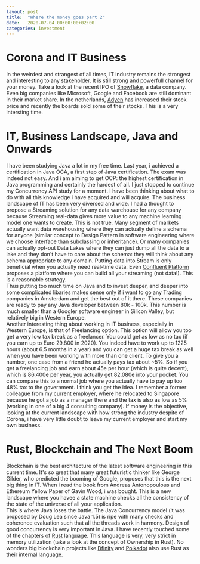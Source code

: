 ```yaml
---
layout: post
title:  "Where the money goes part 2"
date:   2020-07-04 00:00:00+02:00
categories: investment
---
```



# Corona and IT Business
In the weirdest and strangest of all times, IT industry remains the strongest and interesting to any stakeholder. It is still strong and powerfull channel for your money. Take a look at the recent IPO of [Snowflake](https://www.snowflake.com/), a data company. Even big companies like Microsoft, Google and Facebook are still dominant in their market share. In the netherlands, [Adyen](https://www.adyen.com) has increased their stock price and recently the boards sold some of their stocks. This is a very intersting time.
# IT, Business Landscape, Java and Onwards
I have been studying Java a lot in my free time. Last year, i achieved a certification in Java OCA, a first step of Java certification. The exam was indeed not easy. And i am aiming to get OCP: the highest certification in Java programming and certainly the hardest of all. I just stopped to continue my Concurrency API study for a moment. I have been thinking about what to do with all this knowledge i have acquired and will acquire. The business landscape of IT has been very diversed and wide. I had a thought to propose a Streaming solution for any data warehouse for any company because Streaming real-data gives more value to any machine learning model one wants to create. This is not true. Many segment of markets actually want data warehousing where they can actually define a schema for anyone (similar concept to Design Pattern in software engineering where we choose interface than subclassing or inheritance). Or many companies can actually opt-out Data Lakes where they can just dump all the data to a lake and they don't have to care about the schema: they will think about any schema appropriate to any domain. Putting data into Stream is only beneficial when you actually need real-time data. Even [Confluent Platform](https://www.confluent.io/product/confluent-platform) proposes a platform where you can build all your streaming (not data!). This is a reasonable strategy. <br/>
Thus putting too much time on Java and to invest deeper, and deeper into some complicated libaries makes sense only if i want to go any Trading companies in Amsterdam and get the best out of it there. These companies are ready to pay any Java developer between 80k - 100k. This number is much smaller than a Googler software engineer in Silicon Valley, but relatively big in Western Europe. <br/>
Another interesting thing about working in IT business, especially in Western Europe, is that of Freelancing option. This option will allow you too get a very low tax break as a freelancer. You could get as low as no tax (if you earn up to Euro 29.800 in 2020). You indeed have to work up to 1225 hours (about 6.5 months in a year) and you can get a huge tax break as well when you have been working with more than one client. To give you a number, one case from a friend he actually pays tax about ~5%. So if you get a freelancing job and earn about 45e per hour (which is quite decent), which is 86.400e per year, you actually get 82.080e into your pocket. You can compare this to a normal job where you actually have to pay up too 48% tax to the government. I think you get the idea. I remember a former colleague from my current employer, where he relocated to Singapore because he got a job as a manager there and the tax is also as low as 5% (working in one of a big 4 consulting company). If money is the objective, looking at the current landscape with how strong the industry despite of Corona, i have very little doubt to leave my current employer and start my own business.

# Rust, Blockchain and The Next Boom
Blockchain is the best architecture of the latest software engineering in this current time. It's so great that many great futuristic thinker like George Gilder, who predicted the booming of Google, proposes that this is the next big thing in IT. When i read the book from Andreas Antonopoulous and Ethereum Yellow Paper of Gavin Wood, i was bought. This is a new landscape where you havee a state machine checks all the consistency of the state of the universe of all your application. <br/>
This is where Java loses the battle. The Java Concurrency model (it was proposed by Doug Lea since Java 1.5) is ripe with many checks and coherence evaluation such that all the threads work in harmony. Design of good concurrency is very important in Java. I have recently touched some of the chapters of [Rust](https://rust-lang.org) language. This language is very, very strict in memory utilization (take a look at the concept of Ownership in Rust). No wonders big blockchain projects like [Dfinity](https://www.dfinity.org) and [Polkadot](https://polkadot.network) also use Rust as their internal language.<br/>
